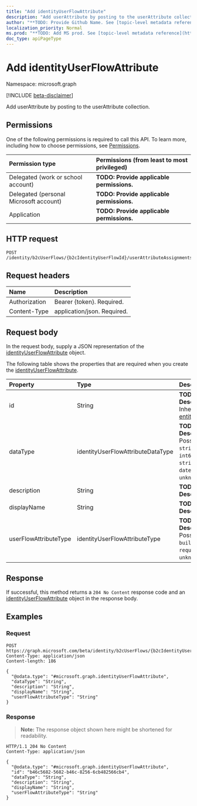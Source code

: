```yaml
---
title: "Add identityUserFlowAttribute"
description: "Add userAttribute by posting to the userAttribute collection."
author: "**TODO: Provide Github Name. See [topic-level metadata reference](https://msgo.azurewebsites.net/add/document/guidelines/metadata.html#topic-level-metadata)**"
localization_priority: Normal
ms.prod: "**TODO: Add MS prod. See [topic-level metadata reference](https://msgo.azurewebsites.net/add/document/guidelines/metadata.html#topic-level-metadata)**"
doc_type: apiPageType
---
```


# Add identityUserFlowAttribute
Namespace: microsoft.graph

[!INCLUDE [beta-disclaimer](../../includes/beta-disclaimer.md)]

Add userAttribute by posting to the userAttribute collection.

## Permissions
One of the following permissions is required to call this API. To learn more, including how to choose permissions, see [Permissions](/graph/permissions-reference).

|Permission type|Permissions (from least to most privileged)|
|:---|:---|
|Delegated (work or school account)|**TODO: Provide applicable permissions.**|
|Delegated (personal Microsoft account)|**TODO: Provide applicable permissions.**|
|Application|**TODO: Provide applicable permissions.**|

## HTTP request

<!-- {
  "blockType": "ignored"
}
-->
``` http
POST /identity/b2cUserFlows/{b2cIdentityUserFlowId}/userAttributeAssignments/{identityUserFlowAttributeAssignmentId}/userAttribute/$ref
```

## Request headers
|Name|Description|
|:---|:---|
|Authorization|Bearer {token}. Required.|
|Content-Type|application/json. Required.|

## Request body
In the request body, supply a JSON representation of the [identityUserFlowAttribute](../resources/identityuserflowattribute.md) object.

The following table shows the properties that are required when you create the [identityUserFlowAttribute](../resources/identityuserflowattribute.md).

|Property|Type|Description|
|:---|:---|:---|
|id|String|**TODO: Add Description** Inherited from [entity](../resources/entity.md)|
|dataType|identityUserFlowAttributeDataType|**TODO: Add Description**. Possible values are: `string`, `boolean`, `int64`, `stringCollection`, `dateTime`, `unknownFutureValue`.|
|description|String|**TODO: Add Description**|
|displayName|String|**TODO: Add Description**|
|userFlowAttributeType|identityUserFlowAttributeType|**TODO: Add Description**. Possible values are: `builtIn`, `custom`, `required`, `unknownFutureValue`.|



## Response

If successful, this method returns a `204 No Content` response code and an [identityUserFlowAttribute](../resources/identityuserflowattribute.md) object in the response body.

## Examples

### Request
<!-- {
  "blockType": "request",
  "name": "create_identityuserflowattribute_from_"
}
-->
``` http
POST https://graph.microsoft.com/beta/identity/b2cUserFlows/{b2cIdentityUserFlowId}/userAttributeAssignments/{identityUserFlowAttributeAssignmentId}/userAttribute/$ref
Content-Type: application/json
Content-length: 186

{
  "@odata.type": "#microsoft.graph.identityUserFlowAttribute",
  "dataType": "String",
  "description": "String",
  "displayName": "String",
  "userFlowAttributeType": "String"
}
```


### Response
>**Note:** The response object shown here might be shortened for readability.
<!-- {
  "blockType": "response",
  "truncated": true,
  "@odata.type": "microsoft.graph.identityUserFlowAttribute"
}
-->
``` http
HTTP/1.1 204 No Content
Content-Type: application/json

{
  "@odata.type": "#microsoft.graph.identityUserFlowAttribute",
  "id": "b46c5682-5682-b46c-8256-6cb482566cb4",
  "dataType": "String",
  "description": "String",
  "displayName": "String",
  "userFlowAttributeType": "String"
}
```

